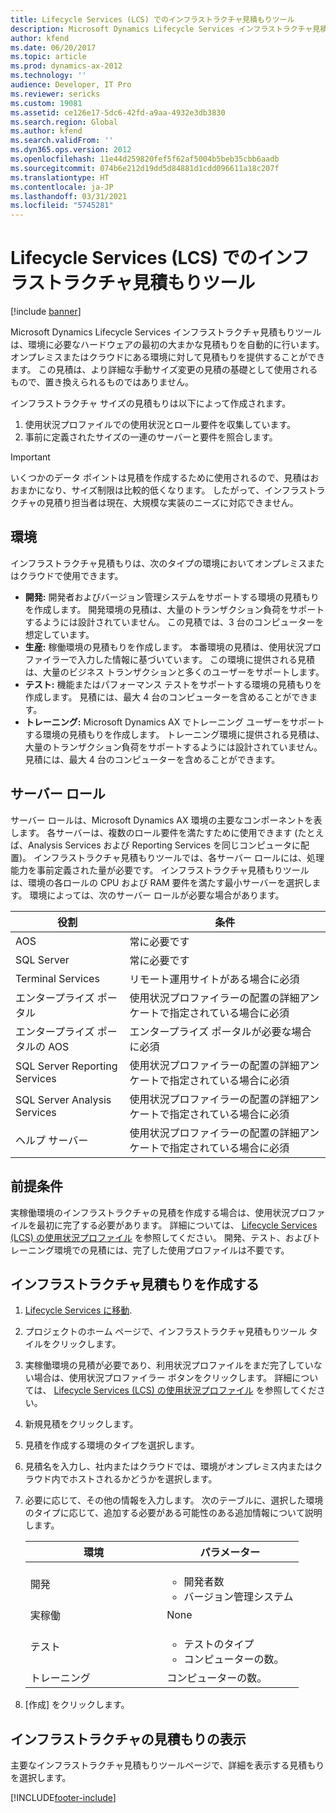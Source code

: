 ```yaml
---
title: Lifecycle Services (LCS) でのインフラストラクチャ見積もりツール
description: Microsoft Dynamics Lifecycle Services インフラストラクチャ見積もりツールは、環境に必要なハードウェアの最初の大まかな見積もりを自動的に行います。
author: kfend
ms.date: 06/20/2017
ms.topic: article
ms.prod: dynamics-ax-2012
ms.technology: ''
audience: Developer, IT Pro
ms.reviewer: sericks
ms.custom: 19081
ms.assetid: ce126e17-5dc6-42fd-a9aa-4932e3db3830
ms.search.region: Global
ms.author: kfend
ms.search.validFrom: ''
ms.dyn365.ops.version: 2012
ms.openlocfilehash: 11e44d259820fef5f62af5004b5beb35cbb6aadb
ms.sourcegitcommit: 074b6e212d19dd5d84881d1cdd096611a18c207f
ms.translationtype: HT
ms.contentlocale: ja-JP
ms.lasthandoff: 03/31/2021
ms.locfileid: "5745281"
---
```

# <a name="infrastructure-estimator-in-lifecycle-services-lcs"></a>Lifecycle Services (LCS) でのインフラストラクチャ見積もりツール

[!include [banner](../../includes/banner.md)]

Microsoft Dynamics Lifecycle Services インフラストラクチャ見積もりツールは、環境に必要なハードウェアの最初の大まかな見積もりを自動的に行います。 オンプレミスまたはクラウドにある環境に対して見積もりを提供することができます。 この見積は、より詳細な手動サイズ変更の見積の基礎として使用されるもので、置き換えられるものではありません。

インフラストラクチャ サイズの見積もりは以下によって作成されます。
1.  使用状況プロファイルでの使用状況とロール要件を収集しています。
2.  事前に定義されたサイズの一連のサーバーと要件を照合します。

> [!IMPORTANT]
> いくつかのデータ ポイントは見積を作成するために使用されるので、見積はおおまかになり、サイズ制限は比較的低くなります。 したがって、インフラストラクチャの見積り担当者は現在、大規模な実装のニーズに対応できません。

## <a name="environments"></a>環境
インフラストラクチャ見積もりは、次のタイプの環境においてオンプレミスまたはクラウドで使用できます。
-   **開発:** 開発者およびバージョン管理システムをサポートする環境の見積もりを作成します。 開発環境の見積は、大量のトランザクション負荷をサポートするようには設計されていません。 この見積では、3 台のコンピューターを想定しています。
-   **生産:** 稼働環境の見積もりを作成します。 本番環境の見積は、使用状況プロファイラーで入力した情報に基づいています。 この環境に提供される見積は、大量のビジネス トランザクションと多くのユーザーをサポートします。
-   **テスト:** 機能またはパフォーマンス テストをサポートする環境の見積もりを作成します。 見積には、最大 4 台のコンピューターを含めることができます。
-   **トレーニング:** Microsoft Dynamics AX でトレーニング ユーザーをサポートする環境の見積もりを作成します。 トレーニング環境に提供される見積は、大量のトランザクション負荷をサポートするようには設計されていません。 見積には、最大 4 台のコンピューターを含めることができます。

## <a name="server-roles"></a>サーバー ロール
サーバー ロールは、Microsoft Dynamics AX 環境の主要なコンポーネントを表します。 各サーバーは、複数のロール要件を満たすために使用できます (たとえば、Analysis Services および Reporting Services を同じコンピュータに配置)。 インフラストラクチャ見積もりツールでは、各サーバー ロールには、処理能力を事前定義された量が必要です。 インフラストラクチャ見積もりツールは、環境の各ロールの CPU および RAM 要件を満たす最小サーバーを選択します。 環境によっては、次のサーバー ロールが必要な場合があります。

| 役割                          | 条件                                                                                 |
|-------------------------------|-------------------------------------------------------------------------------------------|
| AOS                           | 常に必要です                                                                           |
| SQL Server                    | 常に必要です                                                                           |
| Terminal Services             | リモート運用サイトがある場合に必須                                              |
| エンタープライズ ポータル             | 使用状況プロファイラーの配置の詳細アンケートで指定されている場合に必須 |
| エンタープライズ ポータルの AOS     | エンタープライズ ポータルが必要な場合に必須                                                   |
| SQL Server Reporting Services | 使用状況プロファイラーの配置の詳細アンケートで指定されている場合に必須 |
| SQL Server Analysis Services  | 使用状況プロファイラーの配置の詳細アンケートで指定されている場合に必須 |
| ヘルプ サーバー                   | 使用状況プロファイラーの配置の詳細アンケートで指定されている場合に必須 |

## <a name="prerequisites"></a>前提条件
実稼働環境のインフラストラクチャの見積を作成する場合は、使用状況プロファイルを最初に完了する必要があります。 詳細については、 [Lifecycle Services (LCS) の使用状況プロファイル](usage-profiler-lcs.md) を参照してください。 開発、テスト、およびトレーニング環境での見積には、完了した使用プロファイルは不要です。

## <a name="create-an-infrastructure-estimate"></a>インフラストラクチャ見積もりを作成する
1.  [Lifecycle Services に移動](https://lcs.dynamics.com).
2.  プロジェクトのホーム ページで、インフラストラクチャ見積もりツール タイルをクリックします。
3.  実稼働環境の見積が必要であり、利用状況プロファイルをまだ完了していない場合は、使用状況プロファイラー ボタンをクリックします。 詳細については、 [Lifecycle Services (LCS) の使用状況プロファイル](usage-profiler-lcs.md) を参照してください。
4.  新規見積をクリックします。
5.  見積を作成する環境のタイプを選択します。
6.  見積名を入力し、社内またはクラウドでは、環境がオンプレミス内またはクラウド内でホストされるかどうかを選択します。
7.  必要に応じて、その他の情報を入力します。 次のテーブルに、選択した環境のタイプに応じて、追加する必要がある可能性のある追加情報について説明します。

    <table>
    <colgroup>
    <col width="50%" />
    <col width="50%" />
    </colgroup>
    <thead>
    <tr class="header">
    <th>環境</th>
    <th>パラメーター</th>
    </tr>
    </thead>
    <tbody>
    <tr class="odd">
    <td>開発</td>
    <td><ul>
    <li>開発者数</li>
    <li>バージョン管理システム</li>
    </ul></td>
    </tr>
    <tr class="even">
    <td>実稼働</td>
    <td>None</td>
    </tr>
    <tr class="odd">
    <td>テスト</td>
    <td><ul>
    <li>テストのタイプ</li>
    <li>コンピューターの数。</li>
    </ul></td>
    </tr>
    <tr class="even">
    <td>トレーニング</td>
    <td>コンピューターの数。</td>
    </tr>
    </tbody>
    </table>

8.  [作成] をクリックします。

## <a name="view-infrastructure-estimates"></a>インフラストラクチャの見積もりの表示
主要なインフラストラクチャ見積もりツールページで、詳細を表示する見積もりを選択します。







[!INCLUDE[footer-include](../../../../includes/footer-banner.md)]